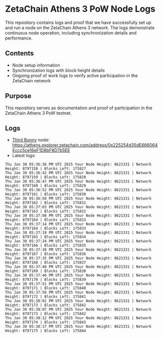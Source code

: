 # ZetaChain Athens 3 PoW Node Logs
This repository contains logs and proof that we have successfully set up and run a node on the ZetaChain Athens 3 network. The logs demonstrate continuous node operation, including synchronization details and performance.

## Contents
- Node setup information
- Synchronization logs with block height details
- Ongoing proof of work logs to verify active participation in the ZetaChain network

## Purpose
This repository serves as documentation and proof of participation in the ZetaChain Athens 3 PoW testnet.

## Logs

- [Third Bunny](https://thirdbunny.xyz/) node: https://athens.explorer.zetachain.com/address/0x225254d35dE666064Eccc5ce16eF1D8bF8D7b5EE
- Latest logs:
```
Thu Jan 30 05:36:36 PM UTC 2025 Your Node Height: 8621331 | Network Height: 8797158 | Blocks Left: 175827
Thu Jan 30 05:36:42 PM UTC 2025 Your Node Height: 8621331 | Network Height: 8797159 | Blocks Left: 175828
Thu Jan 30 05:36:47 PM UTC 2025 Your Node Height: 8621331 | Network Height: 8797160 | Blocks Left: 175829
Thu Jan 30 05:36:52 PM UTC 2025 Your Node Height: 8621331 | Network Height: 8797161 | Blocks Left: 175830
Thu Jan 30 05:36:58 PM UTC 2025 Your Node Height: 8621331 | Network Height: 8797162 | Blocks Left: 175831
Thu Jan 30 05:37:03 PM UTC 2025 Your Node Height: 8621331 | Network Height: 8797163 | Blocks Left: 175832
Thu Jan 30 05:37:08 PM UTC 2025 Your Node Height: 8621331 | Network Height: 8797164 | Blocks Left: 175833
Thu Jan 30 05:37:14 PM UTC 2025 Your Node Height: 8621331 | Network Height: 8797164 | Blocks Left: 175833
Thu Jan 30 05:37:19 PM UTC 2025 Your Node Height: 8621331 | Network Height: 8797165 | Blocks Left: 175834
Thu Jan 30 05:37:24 PM UTC 2025 Your Node Height: 8621331 | Network Height: 8797166 | Blocks Left: 175835
Thu Jan 30 05:37:30 PM UTC 2025 Your Node Height: 8621331 | Network Height: 8797167 | Blocks Left: 175836
Thu Jan 30 05:37:35 PM UTC 2025 Your Node Height: 8621331 | Network Height: 8797168 | Blocks Left: 175837
Thu Jan 30 05:37:40 PM UTC 2025 Your Node Height: 8621331 | Network Height: 8797169 | Blocks Left: 175838
Thu Jan 30 05:37:46 PM UTC 2025 Your Node Height: 8621331 | Network Height: 8797170 | Blocks Left: 175839
Thu Jan 30 05:37:51 PM UTC 2025 Your Node Height: 8621331 | Network Height: 8797171 | Blocks Left: 175840
Thu Jan 30 05:37:56 PM UTC 2025 Your Node Height: 8621331 | Network Height: 8797172 | Blocks Left: 175841
Thu Jan 30 05:38:01 PM UTC 2025 Your Node Height: 8621331 | Network Height: 8797173 | Blocks Left: 175842
Thu Jan 30 05:38:07 PM UTC 2025 Your Node Height: 8621331 | Network Height: 8797173 | Blocks Left: 175842
Thu Jan 30 05:38:12 PM UTC 2025 Your Node Height: 8621331 | Network Height: 8797174 | Blocks Left: 175843
Thu Jan 30 05:38:17 PM UTC 2025 Your Node Height: 8621331 | Network Height: 8797175 | Blocks Left: 175844
```
